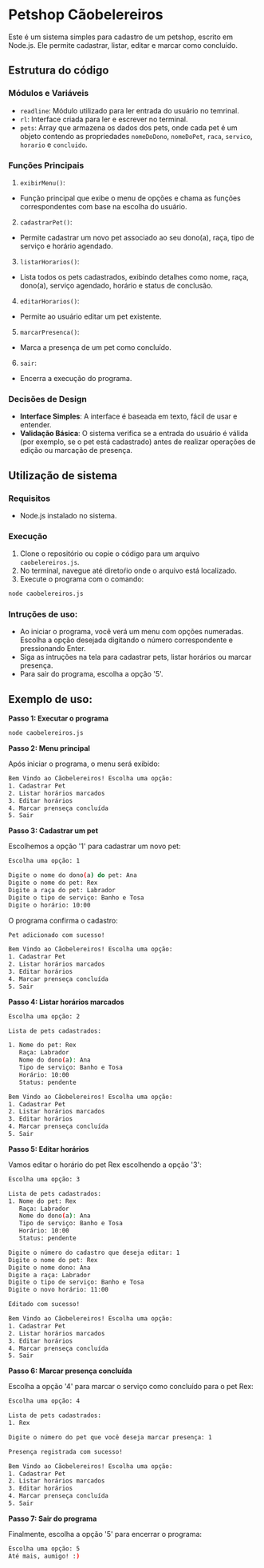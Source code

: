 # Petshop Cãobelereiros

Este é um sistema simples para cadastro de um petshop, escrito em Node.js. Ele permite cadastrar, listar, editar e marcar como concluído.

## Estrutura do código

### Módulos e Variáveis

- `readline`: Módulo utilizado para ler entrada do usuário no temrinal.
- `rl`: Interface criada para ler e escrever no terminal.
- `pets`: Array que armazena os dados dos pets, onde cada pet é um objeto contendo as propriedades `nomeDoDono`, `nomeDoPet`, `raca`, `servico`, `horario` e `concluido`.

### Funções Principais 

1. `exibirMenu()`:

* Função principal que exibe o menu de opções e chama as funções correspondentes com base na escolha do usuário.

2. `cadastrarPet()`: 

* Permite cadastrar um novo pet associado ao seu dono(a), raça, tipo de serviço e horário agendado.

3. `listarHorarios()`: 

* Lista todos os pets cadastrados, exibindo detalhes como nome, raça, dono(a), serviço agendado, horário e status de conclusão.

4. `editarHorarios()`:

* Permite ao usuário editar um pet existente.

5. `marcarPresenca()`: 

* Marca a presença de um pet como concluído.

6. `sair`: 

* Encerra a execução do programa.


### Decisões de Design

* **Interface Simples**: A interface é baseada em texto, fácil de usar e entender.
* **Validação Básica**: O sistema verifica se a entrada do usuário é válida (por exemplo, se o pet está cadastrado) antes de realizar operações de edição ou marcação de presença.

## Utilização de sistema

### Requisitos 

* Node.js instalado no sistema.

### Execução

1. Clone o repositório ou copie o código para um arquivo `caobelereiros.js`.
2. No terminal, navegue até diretoŕio onde o arquivo está localizado.
3. Execute o programa com o comando:
```bash
node caobelereiros.js
```

### Intruções de uso:
* Ao iniciar o programa, você verá um menu com opções numeradas. Escolha a opção desejada digitando o número correspondente e pressionando Enter.
* Siga as intruções na tela para cadastrar pets, listar horários ou marcar presença.
* Para sair do programa, escolha a opção '5'.

## Exemplo de uso:

**Passo 1: Executar o programa**
```bash
node caobelereiros.js
```
**Passo 2: Menu principal**

Após iniciar o programa, o menu será exibido:

```bash
Bem Vindo ao Cãobelereiros! Escolha uma opção:
1. Cadastrar Pet
2. Listar horários marcados
3. Editar horários
4. Marcar prenseça concluída
5. Sair
```
**Passo 3: Cadastrar um pet**

Escolhemos a opção '1' para cadastrar um novo pet:
```bash
Escolha uma opção: 1

Digite o nome do dono(a) do pet: Ana
Digite o nome do pet: Rex
Digite a raça do pet: Labrador
Digite o tipo de serviço: Banho e Tosa
Digite o horário: 10:00
```
O programa confirma o cadastro: 
```bash
Pet adicionado com sucesso!

Bem Vindo ao Cãobelereiros! Escolha uma opção:
1. Cadastrar Pet
2. Listar horários marcados
3. Editar horários
4. Marcar prenseça concluída
5. Sair
```
**Passo 4: Listar horários marcados**
```bash
Escolha uma opção: 2

Lista de pets cadastrados:

1. Nome do pet: Rex
   Raça: Labrador
   Nome do dono(a): Ana
   Tipo de serviço: Banho e Tosa
   Horário: 10:00
   Status: pendente

Bem Vindo ao Cãobelereiros! Escolha uma opção:
1. Cadastrar Pet
2. Listar horários marcados
3. Editar horários
4. Marcar prenseça concluída
5. Sair
```

**Passo 5: Editar horários**

Vamos editar o horário do pet Rex escolhendo a opção '3':
``` bash
Escolha uma opção: 3

Lista de pets cadastrados:
1. Nome do pet: Rex
   Raça: Labrador
   Nome do dono(a): Ana
   Tipo de serviço: Banho e Tosa
   Horário: 10:00
   Status: pendente

Digite o número do cadastro que deseja editar: 1
Digite o nome do pet: Rex
Digite o nome dono: Ana
Digite a raça: Labrador
Digite o tipo de serviço: Banho e Tosa
Digite o novo horário: 11:00

Editado com sucesso!

Bem Vindo ao Cãobelereiros! Escolha uma opção:
1. Cadastrar Pet
2. Listar horários marcados
3. Editar horários
4. Marcar prenseça concluída
5. Sair
```

**Passo 6: Marcar presença concluída**

Escolha a opção '4' para marcar o serviço como concluído para o pet Rex:

``` bash
Escolha uma opção: 4

Lista de pets cadastrados:
1. Rex

Digite o número do pet que você deseja marcar presença: 1

Presença registrada com sucesso!

Bem Vindo ao Cãobelereiros! Escolha uma opção:
1. Cadastrar Pet
2. Listar horários marcados
3. Editar horários
4. Marcar prenseça concluída
5. Sair
```
**Passo 7: Sair do programa**

Finalmente, escolha a opção '5' para encerrar o programa:

``` bash
Escolha uma opção: 5
Até mais, aumigo! :)
```
